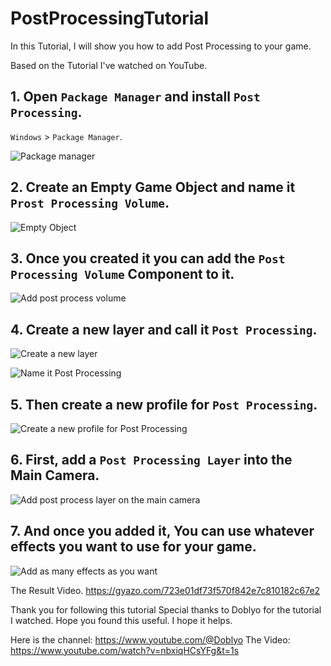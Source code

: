 # PostProcessingTutorial
 
 In this Tutorial, I will show you how to add Post Processing to your game.

 Based on the Tutorial I've watched on YouTube. 

## 1. Open `Package Manager` and install `Post Processing`.

`Windows` > `Package Manager`.

![Package manager](https://github.com/LSBUGPG/Vision/assets/17784224/db73a3c8-c44f-4748-b763-2b4fcc4d42af)

## 2. Create an Empty Game Object and name it `Prost Processing Volume`.
![Empty Object](https://github.com/LSBUGPG/Vision/assets/17784224/97d175ed-512a-42a5-9a14-89946d9a6f24)

## 3. Once you created it you can add the `Post Processing Volume` Component to it.
![Add post process volume](https://github.com/LSBUGPG/Vision/assets/17784224/d8ae49cd-3f99-4a9e-986f-5b2c3910c8ed)

## 4. Create a new layer and call it `Post Processing`.

![Create a new layer](https://github.com/LSBUGPG/Vision/assets/17784224/26852751-63e2-4583-a196-a477c7c7e83d)

![Name it Post Processing](https://github.com/LSBUGPG/Vision/assets/17784224/38d56e3c-0736-4253-87e9-eeef652fa3e6)

## 5. Then create a new profile for `Post Processing`.
![Create a new profile for Post Processing](https://github.com/LSBUGPG/Vision/assets/17784224/72d9af5c-5b50-4c22-bad9-76a685486d91)

## 6. First, add a `Post Processing Layer` into the Main Camera.
![Add post process layer on the main camera](https://github.com/LSBUGPG/Vision/assets/17784224/970222c8-94b2-4f3e-8091-679373e8de64)

## 7. And once you added it, You can use whatever effects you want to use for your game.
![Add as many effects as you want](https://github.com/LSBUGPG/Vision/assets/17784224/dc7859e4-9e08-4e0c-8ca0-4467065133c5)

The Result Video.
https://gyazo.com/723e01df73f570f842e7c810182c67e2

Thank you for following this tutorial
Special thanks to Doblyo for the tutorial I watched.
Hope you found this useful.
I hope it helps.

Here is the channel: https://www.youtube.com/@Doblyo
The Video: https://www.youtube.com/watch?v=nbxiqHCsYFg&t=1s
